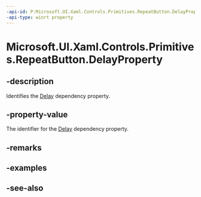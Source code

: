 ```yaml
---
-api-id: P:Microsoft.UI.Xaml.Controls.Primitives.RepeatButton.DelayProperty
-api-type: winrt property
---
```


<!-- Property syntax
public Windows.UI.Xaml.DependencyProperty DelayProperty { get; }
-->

# Microsoft.UI.Xaml.Controls.Primitives.RepeatButton.DelayProperty

## -description
Identifies the [Delay](repeatbutton_delay.md) dependency property.

## -property-value
The identifier for the [Delay](repeatbutton_delay.md) dependency property.

## -remarks

## -examples

## -see-also
